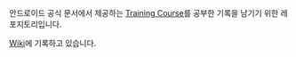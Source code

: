 안드로이드 공식 문서에서 제공하는 [Training Course](https://developer.android.com/courses?hl=en)를 공부한 기록을 남기기 위한 레포지토리입니다.

[Wiki](https://github.com/Hyeonz1/android-study/wiki)에 기록하고 있습니다.
